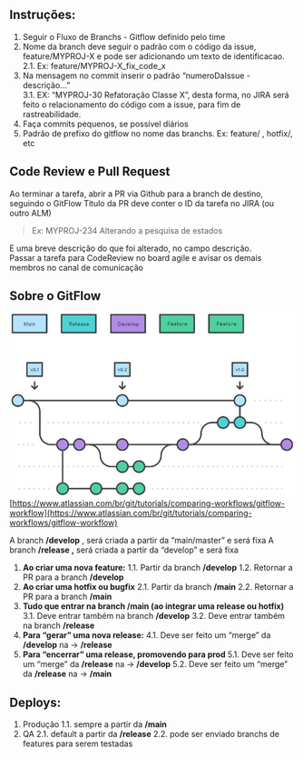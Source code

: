 
## **Instruções:**

1. Seguir o Fluxo de Branchs - Gitflow definido pelo time  
2. Nome da branch deve seguir o padrão com o código da issue, feature/MYPROJ-X e pode ser adicionando um texto de identificacao. 
2.1. Ex: feature/MYPROJ-X_fix_code_x
3. Na mensagem no commit inserir o padrão “numeroDaIssue - descrição...”  
3.1. EX: “MYPROJ-30 Refatoração Classe X”, desta forma, no JIRA será feito o relacionamento do código com a issue, para fim de rastreabilidade.
4. Faça commits pequenos, se possível diários
5. Padrão de prefixo do gitflow no nome das branchs. Ex: feature/ , hotfix/, etc

## **Code Review e Pull Request**

Ao terminar a tarefa, abrir a PR via Github para a branch de destino, seguindo o GitFlow
Titulo da PR deve conter o ID da tarefa no JIRA (ou outro ALM)  

> Ex: MYPROJ-234 Alterando a pesquisa de estados  
  
E uma breve descrição do que foi alterado, no campo descrição.  
Passar a tarefa para CodeReview no board agile e avisar os demais membros no canal de comunicação

## **Sobre o GitFlow**
![Gitflow](./gitflow.jpg)
[https://www.atlassian.com/br/git/tutorials/comparing-workflows/gitflow-workflow](https://www.atlassian.com/br/git/tutorials/comparing-workflows/gitflow-workflow)

A branch **/develop** , será criada a partir da “main/master” e será fixa
A branch **/release ,** será criada a partir da “develop” e será fixa

1. **Ao criar uma nova feature:**
  1.1. Partir da branch **/develop**
  1.2. Retornar a PR para a branch **/develop**
2. **Ao criar uma hotfix ou bugfix**
  2.1. Partir da branch **/main**
  2.2. Retornar a PR para a branch **/main**     
3. **Tudo que entrar na branch /main (ao integrar uma release ou hotfix)**
  3.1. Deve entrar também na branch **/develop**
  3.2. Deve entrar também na branch **/release**      
4. **Para “gerar” uma nova release:**
  4.1.  Deve ser feito um “merge” da **/develop** na → **/release**     
5. **Para “encerrar” uma release, promovendo para prod**
  5.1. Deve ser feito um “merge” da **/release** na → **/develop**
  5.2. Deve ser feito um “merge” da **/release** na → **/main**

## **Deploys:**

1. Produção
1.1.  sempre a partir da **/main**  
2. QA
2.1. default a partir da **/release**
2.2. pode ser enviado branchs de features para serem testadas
